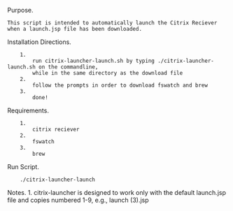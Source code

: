 Purpose.

	This script is intended to automatically launch the Citrix Reciever when a launch.jsp file has been downloaded. 

Installation Directions.

		1. 
			run citrix-launcher-launch.sh by typing ./citrix-launcher-launch.sh on the commandline,
			while in the same directory as the download file
		2. 
			follow the prompts in order to download fswatch and brew 
		3.
			done!

Requirements.

		1.
			citrix reciever
		2.
			fswatch
		3.
			brew   

Run Script.

		./citrix-launcher-launch

Notes.
		1.
			citrix-launcher is designed to work only with the default launch.jsp file and copies numbered 1-9, e.g., launch (3).jsp
	
